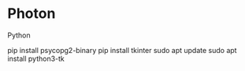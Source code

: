 # Photon




Python

pip install psycopg2-binary
pip install tkinter
sudo apt update
sudo apt install python3-tk


